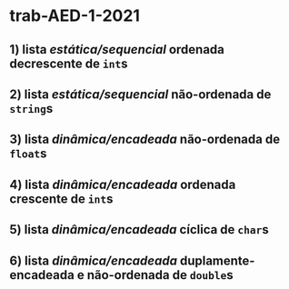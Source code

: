 # trab-AED-1-2021

## 1) lista *estática/sequencial* **ordenada** decrescente de `int`s

## 2) lista *estática/sequencial* **não-ordenada** de `string`s

## 3) lista *dinâmica/encadeada* **não-ordenada** de `float`s

## 4) lista *dinâmica/encadeada* **ordenada** crescente de `int`s

## 5) lista *dinâmica/encadeada* **cíclica** de `char`s

## 6) lista *dinâmica/encadeada* **duplamente-encadeada** e **não-ordenada** de `double`s
